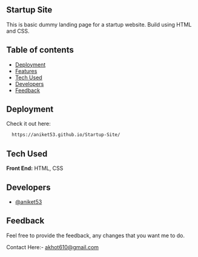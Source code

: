 
## Startup Site

This is basic dummy landing page for a startup website. Build using HTML and CSS.
## Table of contents
- [Deployment](#deployment)
- [Features](#features)
- [Tech Used](#tech-used)
- [Developers](#developers)
- [Feedback](#feedback)
## Deployment

Check it out here:

```bash
  https://aniket53.github.io/Startup-Site/
```


## Tech Used

**Front End:** HTML, CSS

## Developers

- [@aniket53](https://github.com/aniket53)


## Feedback

Feel free to provide the feedback, any changes that you want me to do.

Contact Here:- akhot610@gmail.com

